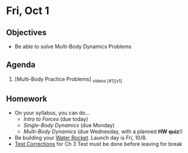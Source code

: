 Fri, Oct 1
=========    
  
Objectives  
------------  
- Be able to solve Multi-Body Dynamics Problems
  
Agenda    
---------    
  
1. [Multi-Body Practice Problems] <sub>videos [#1][v1]
  
  
Homework  
-------------    
  
- On your syllabus, you can do...
	- *Intro to Forces* (due today)
	- *Single-Body Dynamics* (due Monday)
	- *Multi-Body Dynamics* (due Wednesday, with a planned **HW quiz**!)
- Be building your [Water Rocket][r]. Launch day is Fri, 10/8.
- [Test Corrections][c] for Ch 3 Test must be done before leaving for break

[c]: https://avon.schoology.com/assignment/5144957984/
[r]: https://avon.schoology.com/assignment/5352300437/
[sb]: https://avon.schoology.com/course/5138386902/materials/gp/5352325149
<!--stackedit_data:
eyJoaXN0b3J5IjpbLTc0ODc4MDQ2NCwtMjUzNjcwNTkwLC05NT
UxMTMxODYsNDg1OTAwMzQ1LC0zNTQ5NjI2OTUsMTQxNTkxNjAx
Miw0MDU0OTE2MDIsLTE5NzMxOTQyMjcsLTEzNTQ4NTUxOTEsNT
k4MzYzMTc1LC0xOTc2MDI1ODc3LC0xOTU4MTU3NzMwLDM4MjQ3
OTA2MywtMTUxMDA5MjA3NCwyMDQyOTcwNTY1LC04ODQ5OTEzND
IsLTM0ODg0MjM5MywtOTY5Mzc1OTA2LDM4MzU2ODAyOSwtMTE5
NDAzODY0N119
-->